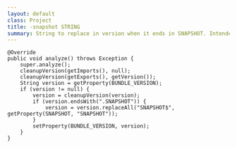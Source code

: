 ```yaml
---
layout: default
class: Project
title: -snapshot STRING 
summary: String to replace in version when it ends in SNAPSHOT. Intended for maven builds. Default is to leave the word as is, but it can be used to replace this for example with a timestamp (${tstamp}).
---
```




	@Override
	public void analyze() throws Exception {
		super.analyze();
		cleanupVersion(getImports(), null);
		cleanupVersion(getExports(), getVersion());
		String version = getProperty(BUNDLE_VERSION);
		if (version != null) {
			version = cleanupVersion(version);
			if (version.endsWith(".SNAPSHOT")) {
				version = version.replaceAll("SNAPSHOT$", getProperty(SNAPSHOT, "SNAPSHOT"));
			}
			setProperty(BUNDLE_VERSION, version);
		}
	}

